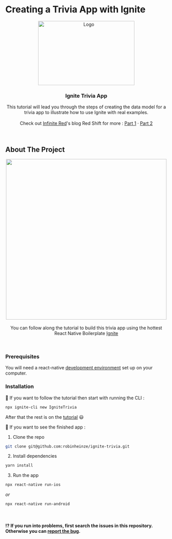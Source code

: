 # Creating a Trivia App with Ignite

<p align="center">
  <a href="https://shift.infinite.red/creating-a-trivia-app-with-ignite-bowser-part-1-1987cc6e93a1">
    <img src="https://miro.medium.com/max/1400/1*0595YdQf6XOqEJt35llhLA.png" alt="Logo" width="300" height="200">
  </a>

  <h3 align="center">Ignite Trivia App</h3>

  <p align="center">
    This tutorial will lead you through the steps of creating the data model for a trivia app to illustrate how to use Ignite with real examples.
    <br />
    <br />
  Check out <a href="https://infinite.red/">Infinite Red</a>'s blog Red Shift for more : 
    <a href="https://shift.infinite.red/creating-a-trivia-app-with-ignite-bowser-part-1-1987cc6e93a1">Part 1</a>
    ·
    <a href="https://shift.infinite.red/creating-a-trivia-app-with-ignite-bowser-part-ii-a286a978d0c8">Part 2</a>
  </p>
</p>
<br />

## About The Project

<center>
 <p align="center">
 <img src="https://user-images.githubusercontent.com/53795920/132755045-d3223e1d-5d8b-4a96-9790-c2b91b9ef577.gif" height="500" >
  
  <br />
  <br />
  You can follow along the tutorial to build this trivia app using the hottest React Native Boilerplate <a href="https://github.com/infinitered/ignite">Ignite</a>
  </p>
</center>
<br />

### Prerequisites

You will need a react-native [development environment](https://reactnative.dev/docs/environment-setup) set up on your computer.
<br />

### Installation

📖 If you want to follow the tutorial then start with running the CLI :

   ```sh
   npx ignite-cli new IgniteTrivia
   ```

After that the rest is on the [tutorial](https://shift.infinite.red/creating-a-trivia-app-with-ignite-bowser-part-1-1987cc6e93a1) 😃
<br />

📱 If you want to see the finished app :

  1. Clone the repo
  ```sh
  git clone git@github.com:robinheinze/ignite-trivia.git
  ``` 
  2. Install dependencies
  ```sh
  yarn install
  ```
  3. Run the app 
  ```sh
  npx react-native run-ios
  ```
  
  _or_

  ```sh
  npx react-native run-android
  ```
  
<br /> 
  
#### ⁉️ If you run into problems, first search the issues in this repository. Otherwise you can <a href="https://github.com/robinheinze/ignite-trivia/issues">report the bug</a>.

